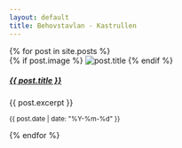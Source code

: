 ```yaml
---
layout: default
title: Behovstavlan - Kastrullen
---
```


<div class="card-columns">
  {% for post in site.posts %}
    <div class="card">
      {% if post.image %}
        <img class="card-img-top" src="{{ post.image }}" alt="post.title">
      {% endif %}
      <div class="card-body">
        <h5 class="card-title">
          <a href="{{ post.url | relative_url }}">{{ post.title }}</a>
        </h5>
        <p class="card-text">{{ post.excerpt }}</p>
        <p class="card-text"><small class="text-muted">{{ post.date | date: "%Y-%m-%d" }}</small></p>
      </div>
    </div>
  {% endfor %}
</div>
